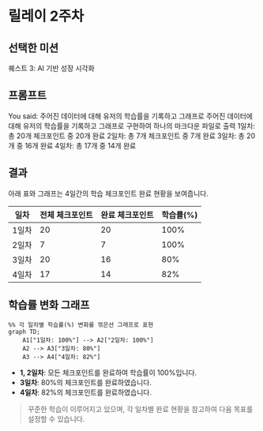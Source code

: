 # 릴레이 2주차

## 선택한 미션
퀘스트 3: AI 기반 성장 시각화

## 프롬프트
You said: 주어진 데이터에 대해 유저의 학습률을 기록하고 그래프로
주어진 데이터에 대해 유저의 학습률을 기록하고 그래프로 구현하여 하나의 마크다운 파일로 출력
1일차: 총 20개 체크포인트 중 20개 완료
2일차: 총 7개 체크포인트 중 7개 완료
3일차: 총 20개 중 16개 완료
4일차: 총 17개 중 14개 완료

## 결과
아래 표와 그래프는 4일간의 학습 체크포인트 완료 현황을 보여줍니다.

| 일차 | 전체 체크포인트 | 완료 체크포인트 | 학습률(%) |
|------|----------------|----------------|-----------|
| 1일차 | 20             | 20             | 100%      |
| 2일차 | 7              | 7              | 100%      |
| 3일차 | 20             | 16             | 80%       |
| 4일차 | 17             | 14             | 82%       |

## 학습률 변화 그래프

```mermaid
%% 각 일차별 학습률(%) 변화를 꺾은선 그래프로 표현
graph TD;
    A1["1일차: 100%"] --> A2["2일차: 100%"]
    A2 --> A3["3일차: 80%"]
    A3 --> A4["4일차: 82%"]
```

- **1, 2일차**: 모든 체크포인트를 완료하여 학습률이 100%입니다.
- **3일차**: 80%의 체크포인트를 완료하였습니다.
- **4일차**: 82%의 체크포인트를 완료하였습니다.

> 꾸준한 학습이 이루어지고 있으며, 각 일차별 완료 현황을 참고하여 다음 목표를 설정할 수 있습니다.
